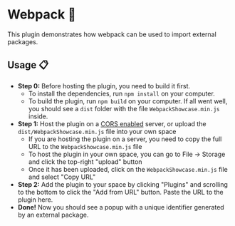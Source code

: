 # Webpack :briefcase:

This plugin demonstrates how webpack can be used to import external packages.

## Usage :clipboard:

- **Step 0:** Before hosting the plugin, you need to build it first.
  - To install the dependencies, run `npm install` on your computer.
  - To build the plugin, run `npm build` on your computer. If all went well, you should see a `dist` folder with the file `WebpackShowcase.min.js` inside.
- **Step 1:** Host the plugin on a [CORS enabled](https://developer.mozilla.org/en-US/docs/Web/HTTP/CORS) server, or upload the `dist/WebpackShowcase.min.js` file into your own space
  - If you are hosting the plugin on a server, you need to copy the full URL to the `WebpackShowcase.min.js` file
  - To host the plugin in your own space, you can go to File -> Storage and click the top-right "upload" button
  - Once it has been uploaded, click on the `WebpackShowcase.min.js` file and select "Copy URL"
- **Step 2:** Add the plugin to your space by clicking "Plugins" and scrolling to the bottom to click the "Add from URL" button. Paste the URL to the plugin here.
- **Done!** Now you should see a popup with a unique identifier generated by an external package.
